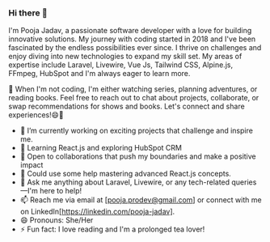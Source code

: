 ### Hi there 👋

I'm Pooja Jadav, a passionate software developer with a love for building innovative solutions. My journey with coding started in 2018 and I've been fascinated by the endless possibilities ever since. I thrive on challenges and enjoy diving into new technologies to expand my skill set. My areas of expertise include Laravel, Livewire, Vue Js, Tailwind CSS, Alpine.js, FFmpeg, HubSpot and I'm always eager to learn more.

💃 When I'm not coding, I'm either watching series, planning adventures, or reading books. Feel free to reach out to chat about projects, collaborate, or swap recommendations for shows and books. Let's connect and share experiences!😄🌟

- 🔭 I’m currently working on exciting projects that challenge and inspire me.
- 🌱 Learning React.js and exploring HubSpot CRM
- 👯 Open to collaborations that push my boundaries and make a positive impact
- 🤔 Could use some help mastering advanced React.js concepts.
- 💬 Ask me anything about Laravel, Livewire, or any tech-related queries—I'm here to help!
- 📫 Reach me via email at [pooja.prodev@gmail.com] or connect with me on LinkedIn[https://linkedin.com/pooja-jadav].
- 😄 Pronouns: She/Her
- ⚡ Fun fact: I love reading and I'm a prolonged tea lover!
